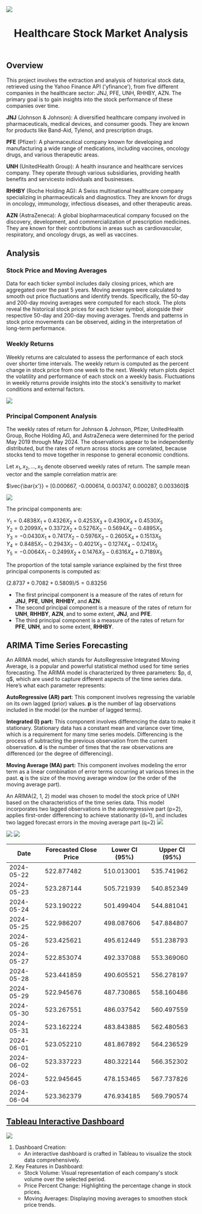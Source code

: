 <img src="healthcare.jpg">
<!DOCTYPE html>
<html lang="en">
<body>

<header>
   <h1>Healthcare Stock Market Analysis</h1>
</header>

<section id="overview">
    <h2>Overview</h2>
    <p>This project involves the extraction and analysis of historical stock data, retrieved using the Yahoo Finance API ('yfinance'), from five different companies in the healthcare sector: JNJ, PFE, UNH, RHHBY, AZN. The primary goal is to gain insights into the stock performance of these companies over time.</p>
   <p> <b>JNJ</b> (Johnson & Johnson): A diversified healthcare company involved in pharmaceuticals, medical devices, and consumer goods. They are known for products like Band-Aid, Tylenol, and prescription drugs.</p>
   <p> <b>PFE</b> (Pfizer): A pharmaceutical company known for developing and manufacturing a wide range of medications, including vaccines, oncology drugs, and various therapeutic areas.</p>
   <p> <b>UNH</b> (UnitedHealth Group): A health insurance and healthcare services company. They operate through various subsidiaries, providing health benefits and servicesto individuals and businesses.</p>
   <p> <b>RHHBY</b> (Roche Holding AG): A Swiss multinational healthcare company specializing in pharmaceuticals and diagnostics. They are known for drugs in oncology, immunology, infectious diseases, and other therapeutic areas.</p>
   <p> <b>AZN</b> (AstraZeneca): A global biopharmaceutical company focused on the discovery, development, and commercialization of prescription medicines. They are known for their contributions in areas such as cardiovascular, respiratory, and oncology drugs, as well as vaccines.</p>
</section>

<section id="methodology">
<h2>Analysis</h2>
<h3>Stock Price and Moving Averages</h3>
<p>Data for each ticker symbol includes daily closing prices, which are aggregated over the past 5 years. Moving averages were calculated to smooth out price fluctuations and identify trends. Specifically, the 50-day and 200-day moving averages were computed for each stock. The plots reveal the historical stock prices for each ticker symbol, alongside their respective 50-day and 200-day moving averages. Trends and patterns in stock price movements can be observed, aiding in the interpretation of long-term performance.</p>

<h3>Weekly Returns</h3>
<p>Weekly returns are calculated to assess the performance of each stock over shorter time intervals. The weekly return is computed as the percent change in stock price from one week to the next. Weekly return plots depict the volatility and performance of each stock on a weekly basis. Fluctuations in weekly returns provide insights into the stock's sensitivity to market conditions and external factors.</p>
<img src="MA_WeeklyReturns.jpg">
</section>

### Principal Component Analysis
The weekly rates of return for Johnson & Johnson, Pfizer, UnitedHealth Group, Roche Holding AG, and AstraZeneca were determined for the period May 2019 through May 2024. The observations appear to be independently distributed, but the rates of return across stocks are correlated, because stocks tend to move together in response to general economic condtions.

Let $x_1, x_2, ..., x_5$ denote observed weekly rates of return. The sample mean vector and the sample correlation matrix are:

$\vec{\bar{x'}} = [0.000667, -0.000614, 0.003747, 0.000287, 0.003360]$

<img src="corr.jpg" />

The principal components are:

$Y_1 = 0.4838X_1 + 0.4326X_2 + 0.4253X_3 + 0.4390X_4 + 0.4530X_5$<br>
$Y_2 = 0.2099X_1 + 0.3372X_2 + 0.5276X_3 -0.5694X_4 -0.4895X_5$<br>
$Y_3 = -0.0430X_1 + 0.7417X_2 -0.5976X_3 -0.2605X_4 + 0.1513X_5$<br>
$Y_4 = 0.8485X_1 -0.2943X_2 -0.4021X_3 -0.1274X_4 -0.1241X_5$<br>
$Y_5 = -0.0064X_1 -0.2499X_2 + 0.1476X_3 -0.6316X_4 + 0.7189X_5$

The proportion of the total sample variance explained by the first three principal components is computed as:

$(2.8737 + 0.7082 + 0.5809) / 5 = 0.83256$

- The first principal component is a measure of the rates of return for **JNJ**, **PFE**, **UNH**, **RHHBY**, and **AZN**.
- The second principal component is a measure of the rates of return for **UNH**, **RHHBY**, **AZN**, and to some extent, **JNJ**, and **PFE**.
- The third principal component is a measure of the rates of return for **PFE**, **UNH**, and to some extent, **RHHBY**.
</section>

<section id="forecast">
   <h2>ARIMA Time Series Forecasting</h2>
   <p>An ARIMA model, which stands for AutoRegressive Integrated Moving Average, is a popular and powerful statistical method used for time series forecasting. The ARIMA model is characterized by three parameters: $p, d, q$, which are used to capture different aspects of the time series data. Here’s what each parameter represents:</p>

<p>
   <b>AutoRegressive (AR) part</b>: This component involves regressing the variable on its own lagged (prior) values. <b>p</b> is the number of lag observations included in the model (or the number of lagged terms).
   
   <b>Integrated (I) part:</b> This component involves differencing the data to make it stationary. Stationary data has a constant mean and variance over time, which is a requirement for many time series models. Differencing is the process of subtracting the previous observation from the current observation. <b>d</b> is the number of times that the raw observations are differenced (or the degree of differencing).

   <b>Moving Average (MA) part:</b> This component involves modeling the error term as a linear combination of error terms occurring at various times in the past. <b>q</b> is the size of the moving average window (or the order of the moving average part).
</p>

<p>
   An ARIMA(2, 1, 2) model was chosen to model the stock price of UNH based on the characteristics of the time series data. This model incorporates two lagged observations in the autoregressive part (p=2), applies first-order differencing to achieve stationarity (d=1), and includes two lagged forecast errors in the moving average part (q=2)
   <img src="arima.jpg" />
</p>

   <img src="timeseries.jpg" />

   <img src="ts_fc.jpg" />

   Date|Forecasted Close Price|Lower CI (95%)|Upper CI (95%)
   ----|----------------------|--------------|--------------
   2024-05-22|522.877482|510.013001|535.741962
   2024-05-23|523.287144|505.721939|540.852349
   2024-05-24|523.190222|501.499404|544.881041
   2024-05-25|522.986207|498.087606|547.884807
   2024-05-26|523.425621|495.612449|551.238793
   2024-05-27|522.853074|492.337088|553.369060
   2024-05-28|523.441859|490.605521|556.278197
   2024-05-29|522.945676|487.730865|558.160486
   2024-05-30|523.267551|486.037542|560.497559
   2024-05-31|523.162224|483.843885|562.480563
   2024-06-01|523.052210|481.867892|564.236529
   2024-06-02|523.337223|480.322144|566.352302
   2024-06-03|522.945645|478.153465|567.737826
   2024-06-04|523.362379|476.934185|569.790574

   

   
</section>

<section id="tableau-dashboard">
    <h2><a href="https://public.tableau.com/app/profile/nate.talampas/viz/HealthStockMarket/Dashboard1">Tableau Interactive Dashboard</a></h2>
   <img src="healthstock.jpg" />
    <ol>
        <li>Dashboard Creation:
            <ul>
                <li>An interactive dashboard is crafted in Tableau to visualize the stock data comprehensively.</li>
            </ul>
        </li>
        <li>Key Features in Dashboard:
            <ul>
                <li>Stock Volume: Visual representation of each company's stock volume over the selected period.</li>
                <li>Price Percent Change: Highlighting the percentage change in stock prices.</li>
                <li>Moving Averages: Displaying moving averages to smoothen stock price trends.</li>
         

